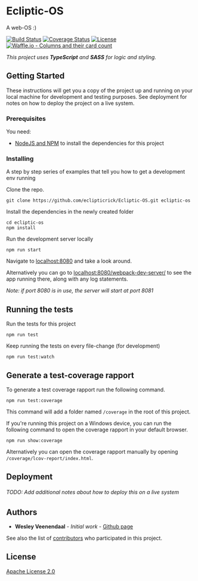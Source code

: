 # Ecliptic-OS
A web-OS :)

[![Build Status](https://travis-ci.com/eclipticrick/Ecliptic-OS.svg?branch=master)](https://travis-ci.com/eclipticrick/Ecliptic-OS)
[![Coverage Status](https://coveralls.io/repos/github/eclipticrick/Ecliptic-OS/badge.svg?branch=master)](https://coveralls.io/github/eclipticrick/Ecliptic-OS?branch=master)
[![License](https://img.shields.io/badge/License-Apache%202.0-blue.svg)](https://opensource.org/licenses/Apache-2.0)
[![Waffle.io - Columns and their card count](https://badge.waffle.io/eclipticrick/Ecliptic-OS.svg?columns=all)](https://waffle.io/eclipticrick/Ecliptic-OS)

_This project uses __TypeScript__ and __SASS__ for logic and styling._

## Getting Started

These instructions will get you a copy of the project up and running on your local machine for development and testing purposes. See deployment for notes on how to deploy the project on a live system.

### Prerequisites

You need:
* [NodeJS and NPM](https://nodejs.org/) to install the dependencies for this project


### Installing

A step by step series of examples that tell you how to get a development env running

Clone the repo.
```
git clone https://github.com/eclipticrick/Ecliptic-OS.git ecliptic-os
```

Install the dependencies in the newly created folder

```
cd ecliptic-os
npm install
```

Run the development server locally
```
npm run start
```
Navigate to [localhost:8080](http://localhost:8080) and take a look around.

Alternatively you can go to [localhost:8080/webpack-dev-server/](http://localhost:8080/webpack-dev-server/) to see the app running there, along with any log statements.

*Note: if port 8080 is in use, the server will start at port 8081*

## Running the tests

Run the tests for this project
```
npm run test
```

Keep running the tests on every file-change (for development)
```
npm run test:watch
```

## Generate a test-coverage rapport

To generate a test coverage rapport run the following command.
```
npm run test:coverage
```
This command will add a folder named `/coverage` in the root of this project. 

If you're running this project on a Windows device, you can run the following command to open the coverage rapport in your default browser.
```
npm run show:coverage
```
Alternatively you can open the coverage rapport manually by opening `/coverage/lcov-report/index.html`.

## Deployment

###### TODO: Add additional notes about how to deploy this on a live system

## Authors

* **Wesley Veenendaal** - *Initial work* - [Github page](https://github.com/eclipticrick)

See also the list of [contributors](https://github.com/eclipticrick/Ecliptic-OS/contributors) who participated in this project.

## License

[Apache License 2.0](https://github.com/eclipticrick/Ecliptic-OS/blob/master/LICENCE)
